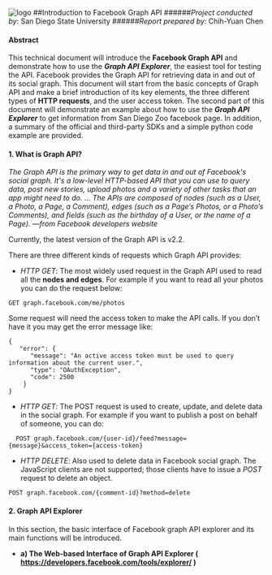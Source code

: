 ![logo](http://humandynamics.sdsu.edu/images/HDMA_Logo.png)
##Introduction to Facebook Graph API
######*Project conducted by*: San Diego State University
######*Report prepared by*: Chih-Yuan Chen
#### Abstract
This technical document will introduce the **Facebook Graph API** and demonstrate how to use the ***Graph API Explorer***, the easiest tool for testing the API. Facebook provides the Graph API for retrieving data in and out of its social graph. This document will start from the basic concepts of Graph API and make a brief introduction of its key elements, the three different types of **HTTP requests**, and the user access token. The second part of this document will demonstrate an example about how to use the ***Graph API Explorer*** to get information from San Diego Zoo facebook page. In addition, a summary of the official and third-party SDKs and a simple python code example are provided. 

#### 1.	What is Graph API?
*The Graph API is the primary way to get data in and out of Facebook's social graph. It's a low-level HTTP-based API that you can use to query data, post new stories, upload photos and a variety of other tasks that an app might need to do.
… The APIs are composed of nodes (such as a User, a Photo, a Page, a Comment), edges (such as a Page’s Photos, or a Photo’s Comments), and fields (such as the birthday of a User, or the name of a Page).
—from Facebook developers website*

Currently, the latest version of the Graph API is v2.2.

There are three different kinds of requests which Graph API provides:
* *HTTP GET*: The most widely used request in the Graph API used to read all the **nodes and edges**. For example if you want to read all your photos you can do the request below:

```GET graph.facebook.com/me/photos```

Some request will need the access token to make the API calls. If you don’t have it you may get the error message like:
```
{
   "error": {
      "message": "An active access token must be used to query information about the current user.",
      "type": "OAuthException",
      "code": 2500
   	}
}
```
* *HTTP GET*: The POST request is used to create, update, and delete data in the social graph. For example if you want to publish a post on behalf of someone, you can do:
```
  POST graph.facebook.com/{user-id}/feed?message={message}&access_token={access-token}
```
* *HTTP DELETE*: Also used to delete data in Facebook social graph. The JavaScript clients are not supported; those clients have to issue a *POST* request to delete an object.
```
POST graph.facebook.com/{comment-id}?method=delete
```
#### 2. Graph API Explorer
In this section, the basic interface of Facebook graph API explorer and its main functions will be introduced.

* **a) The Web-based Interface of Graph API Explorer ( https://developers.facebook.com/tools/explorer/ )**
